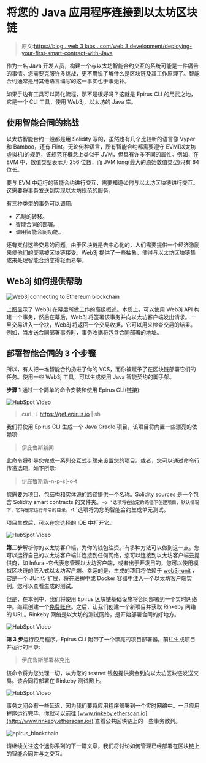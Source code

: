 # 将您的 Java 应用程序连接到以太坊区块链

> 原文:[https://blog . web 3 labs . com/web 3 development/deploying-your-first-smart-contract-with-Java](https://blog.web3labs.com/web3development/deploying-your-first-smart-contract-with-java)

作为一名 Java 开发人员，构建一个与以太坊智能合约交互的系统可能是一件痛苦的事情。您需要克服许多挑战，更不用说了解什么是区块链及其工作原理了。智能合约通常是用其他语言编写的这一事实也于事无补。

如果手边有工具可以简化流程，那不是很好吗？这就是 Epirus CLI 的用武之地，它是一个 CLI 工具，使用 Web3j，以太坊的 Java 库。

## 使用智能合同的挑战

以太坊智能合约一般都是用 Solidity 写的，虽然也有几个比较新的语言像 Vyper 和 Bamboo，还有 Flint。无论何种语言，所有智能合约都需要遵守 EVM(以太坊虚拟机)的规范，该规范在概念上类似于 JVM，但具有许多不同的属性。例如，在 EVM 中，数值类型表示为 256 位数，而 JVM long(最大的原始数值类型)只有 64 位长。

要与 EVM 中运行的智能合约进行交互，需要知道如何与以太坊区块链进行交互。这需要将事务发送到实现以太坊规范的服务。

有三种类型的事务可以调用:

*   乙醚的转移。
*   智能合同的部署。
*   调用智能合同功能。

还有支付这些交易的问题。由于区块链是去中心化的，人们需要提供一个经济激励来使他们的交易被区块链接受。Web3j 提供了一些抽象，使得与以太坊区块链集成来处理智能合约变得轻而易举。

## Web3j 如何提供帮助

![Web3j connecting to Ethereum blockchain](../Images/46e56765188322ad50050f17402d6e89.png)

上图显示了 Web3j 在幕后所做工作的高级概述。本质上，可以使用 Web3j API 构建一个事务，然后在幕后，Web3j 将签署该事务并向以太坊客户端发出请求。一旦交易进入一个块，Web3j 将返回一个交易收据，它可以用来检查交易的结果。例如，当发送合同部署事务时，事务收据将包含合同部署的地址。

## 部署智能合同的 3 个步骤

所以，有人把一堆智能合约扔进了你的 VCS，而你被赋予了在区块链部署它们的任务。使用一些 Web3j 工具，可以生成使用 Java 智能契约的脚手架。

**步骤 1** 通过一个简单的命令安装和使用 Epirus CLI(链接):

![HubSpot Video](../Images/c6bdbf27ac106c0ecc68ad16c3a5a37a.png)

> curl -L https://get.epirus.io | sh

我们将使用 Epirus CLI 生成一个 Java Gradle 项目，该项目将内置一些漂亮的依赖项:

> 伊庇鲁斯新闻

此命令将引导您完成一系列交互式步骤来设置您的项目。或者，您可以通过命令行传递选项，如下所示:

> 伊庇鲁斯新-n<project name="">-p<package name="">-s<path to="" solidity="" sources="">[-o<path>-t</path></path></package></project>

您需要为项目、包结构和实体源的路径提供一个名称。Solidity sources 是一个包含 Solidity smart contracts 的文件夹。`-o '选项将在给定的路径下创建项目，默认情况下，它将是您运行命令的目录。`-t '选项将为您的智能合约生成单元测试。

项目生成后，可以在您选择的 IDE 中打开它。

![HubSpot Video](../Images/53e7d234ef482527376069d5fc35b0c8.png)

**第二步**解析你的以太坊客户端，为你的钱包注资。有多种方法可以做到这一点。您可以运行自己的以太坊客户端并连接到任何网络，您可以连接到以太坊客户端云提供商，如 Infura -它代表您管理以太坊客户端，或者出于开发目的，您可以使用模拟区块链的嵌入式以太坊客户端。幸运的是，生成的项目将依赖于 [web3j-unit](https://github.com/web3j/web3j-unit) ，它是一个 JUnit5 扩展，将在进程中或 Docker 容器中注入一个以太坊客户端实例。您可以查看生成的测试。

但是，在本例中，我们将使用 Epirus 区块链基础设施将合同部署到一个实时网络中。继续创建一个[免费账户](https://docs.epirus.io/getting_started/#free)。之后，让我们创建一个新项目并获取 Rinkeby 网络的 URL。Rinkeby 网络是以太坊的测试网络，是开始部署合同的好地方。

![HubSpot Video](../Images/a88458d8548d2890cdd9abc457009ef8.png)

**第 3 步**运行应用程序。Epirus CLI 附带了一个漂亮的项目部署器。前往生成项目并运行的目录:

> 伊庇鲁斯部署林克比

该命令将为您处理一切，从为您的 testnet 钱包提供资金到向以太坊区块链发送交易。该合同将部署在 Rinkeby 测试网上。

![HubSpot Video](../Images/fb5eb22018f9b7e497ceeba2ae92f0ed.png)

事务之间会有一些延迟，因为我们要将应用程序部署到一个实时网络中。一旦应用程序运行完毕，你就可以前往 [www.rinkeby.etherscan.io](http://www.rinkeby.etherscan.io/) 查看公共区块链上的一些事务散列。

![epirus_blockchain](../Images/cda54813c8cdf5bf5c76da0f5ab605c5.png)

请继续关注这个迷你系列的下一篇文章，我们将讨论如何管理已经部署在区块链上的智能合同并与之交互。